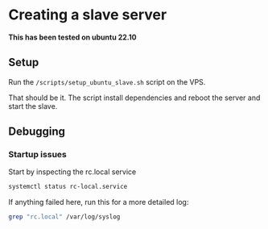# Creating a slave server

**This has been tested on ubuntu 22.10**

## Setup
Run the `/scripts/setup_ubuntu_slave.sh` script on the VPS.

That should be it. The script install dependencies and reboot the server and start the slave.

## Debugging 
### Startup issues

Start by inspecting the rc.local service

```bash
systemctl status rc-local.service
```
If anything failed here, run this for a more detailed log:
```bash
grep "rc.local" /var/log/syslog
```